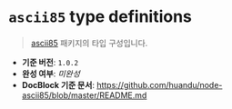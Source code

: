 # `ascii85` type definitions

> [ascii85](https://www.npmjs.com/package/ascii85) 패키지의 타입 구성입니다.

- **기준 버전**: `1.0.2`
- **완성 여부**: _미완성_
- **DocBlock 기준 문서**: <https://github.com/huandu/node-ascii85/blob/master/README.md>
